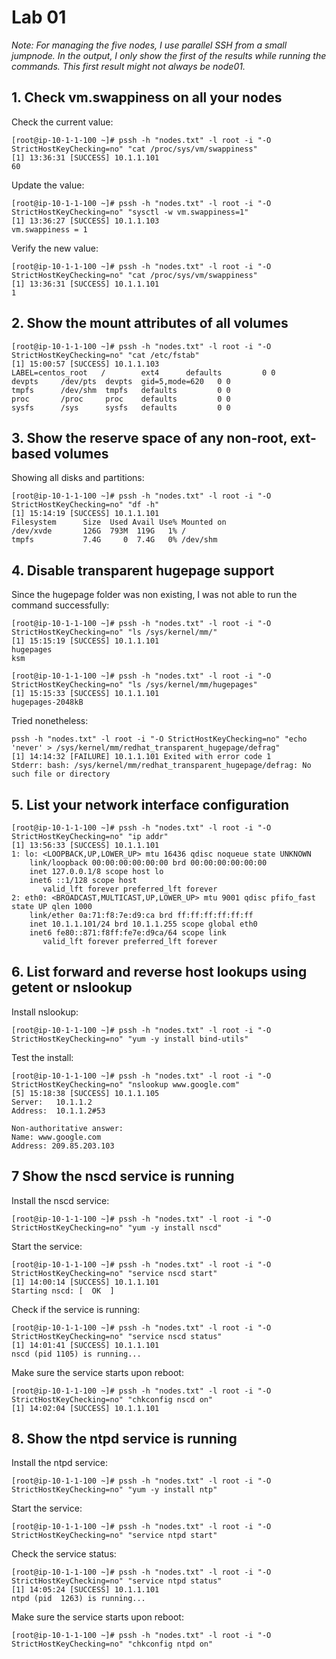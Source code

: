 # Lab 01
_*Note: For managing the five nodes, I use parallel SSH from a small jumpnode. In the output, I only show the first of the results while running the commands. This first result might not always be node01.*_

## 1. Check vm.swappiness on all your nodes
Check the current value:
```
[root@ip-10-1-1-100 ~]# pssh -h "nodes.txt" -l root -i "-O StrictHostKeyChecking=no" "cat /proc/sys/vm/swappiness"
[1] 13:36:31 [SUCCESS] 10.1.1.101
60
```
Update the value:
```
[root@ip-10-1-1-100 ~]# pssh -h "nodes.txt" -l root -i "-O StrictHostKeyChecking=no" "sysctl -w vm.swappiness=1"
[1] 13:36:27 [SUCCESS] 10.1.1.103
vm.swappiness = 1
```

Verify the new value:
```
[root@ip-10-1-1-100 ~]# pssh -h "nodes.txt" -l root -i "-O StrictHostKeyChecking=no" "cat /proc/sys/vm/swappiness"
[1] 13:36:31 [SUCCESS] 10.1.1.101
1
```

## 2. Show the mount attributes of all volumes
```
[root@ip-10-1-1-100 ~]# pssh -h "nodes.txt" -l root -i "-O StrictHostKeyChecking=no" "cat /etc/fstab"
[1] 15:00:57 [SUCCESS] 10.1.1.103
LABEL=centos_root   /        ext4      defaults         0 0
devpts     /dev/pts  devpts  gid=5,mode=620   0 0
tmpfs      /dev/shm  tmpfs   defaults         0 0
proc       /proc     proc    defaults         0 0
sysfs      /sys      sysfs   defaults         0 0
```

## 3. Show the reserve space of any non-root, ext-based volumes
Showing all disks and partitions:
```
[root@ip-10-1-1-100 ~]# pssh -h "nodes.txt" -l root -i "-O StrictHostKeyChecking=no" "df -h"
[1] 15:14:19 [SUCCESS] 10.1.1.101
Filesystem      Size  Used Avail Use% Mounted on
/dev/xvde       126G  793M  119G   1% /
tmpfs           7.4G     0  7.4G   0% /dev/shm
```

## 4. Disable transparent hugepage support
Since the hugepage folder was non existing, I was not able to run the command successfully:
```
[root@ip-10-1-1-100 ~]# pssh -h "nodes.txt" -l root -i "-O StrictHostKeyChecking=no" "ls /sys/kernel/mm/"
[1] 15:15:19 [SUCCESS] 10.1.1.101
hugepages
ksm

[root@ip-10-1-1-100 ~]# pssh -h "nodes.txt" -l root -i "-O StrictHostKeyChecking=no" "ls /sys/kernel/mm/hugepages"
[1] 15:15:33 [SUCCESS] 10.1.1.101
hugepages-2048kB

```

Tried nonetheless:
```
pssh -h "nodes.txt" -l root -i "-O StrictHostKeyChecking=no" "echo 'never' > /sys/kernel/mm/redhat_transparent_hugepage/defrag"
[1] 14:14:32 [FAILURE] 10.1.1.101 Exited with error code 1
Stderr: bash: /sys/kernel/mm/redhat_transparent_hugepage/defrag: No such file or directory
```

## 5. List your network interface configuration
```
[root@ip-10-1-1-100 ~]# pssh -h "nodes.txt" -l root -i "-O StrictHostKeyChecking=no" "ip addr"
[1] 13:56:33 [SUCCESS] 10.1.1.101
1: lo: <LOOPBACK,UP,LOWER_UP> mtu 16436 qdisc noqueue state UNKNOWN
    link/loopback 00:00:00:00:00:00 brd 00:00:00:00:00:00
    inet 127.0.0.1/8 scope host lo
    inet6 ::1/128 scope host
       valid_lft forever preferred_lft forever
2: eth0: <BROADCAST,MULTICAST,UP,LOWER_UP> mtu 9001 qdisc pfifo_fast state UP qlen 1000
    link/ether 0a:71:f8:7e:d9:ca brd ff:ff:ff:ff:ff:ff
    inet 10.1.1.101/24 brd 10.1.1.255 scope global eth0
    inet6 fe80::871:f8ff:fe7e:d9ca/64 scope link
       valid_lft forever preferred_lft forever
```

## 6. List forward and reverse host lookups using getent or nslookup
Install nslookup:
```
[root@ip-10-1-1-100 ~]# pssh -h "nodes.txt" -l root -i "-O StrictHostKeyChecking=no" "yum -y install bind-utils"
```
Test the install:
```
[root@ip-10-1-1-100 ~]# pssh -h "nodes.txt" -l root -i "-O StrictHostKeyChecking=no" "nslookup www.google.com"
[5] 15:18:38 [SUCCESS] 10.1.1.105
Server:   10.1.1.2
Address:  10.1.1.2#53

Non-authoritative answer:
Name: www.google.com
Address: 209.85.203.103
```

## 7 Show the nscd service is running
Install the nscd service:
```
[root@ip-10-1-1-100 ~]# pssh -h "nodes.txt" -l root -i "-O StrictHostKeyChecking=no" "yum -y install nscd"
```

Start the service:
```
[root@ip-10-1-1-100 ~]# pssh -h "nodes.txt" -l root -i "-O StrictHostKeyChecking=no" "service nscd start"
[1] 14:00:14 [SUCCESS] 10.1.1.101
Starting nscd: [  OK  ]
```

Check if the service is running:
```
[root@ip-10-1-1-100 ~]# pssh -h "nodes.txt" -l root -i "-O StrictHostKeyChecking=no" "service nscd status"
[1] 14:01:41 [SUCCESS] 10.1.1.101
nscd (pid 1105) is running...
```

Make sure the service starts upon reboot:
```
[root@ip-10-1-1-100 ~]# pssh -h "nodes.txt" -l root -i "-O StrictHostKeyChecking=no" "chkconfig nscd on"
[1] 14:02:04 [SUCCESS] 10.1.1.101
```

## 8. Show the ntpd service is running
Install the ntpd service:
```
[root@ip-10-1-1-100 ~]# pssh -h "nodes.txt" -l root -i "-O StrictHostKeyChecking=no" "yum -y install ntp"
```

Start the service:
```
[root@ip-10-1-1-100 ~]# pssh -h "nodes.txt" -l root -i "-O StrictHostKeyChecking=no" "service ntpd start"
```

Check the service status:
```
[root@ip-10-1-1-100 ~]# pssh -h "nodes.txt" -l root -i "-O StrictHostKeyChecking=no" "service ntpd status"
[1] 14:05:24 [SUCCESS] 10.1.1.101
ntpd (pid  1263) is running...
```

Make sure the service starts upon reboot:
```
[root@ip-10-1-1-100 ~]# pssh -h "nodes.txt" -l root -i "-O StrictHostKeyChecking=no" "chkconfig ntpd on"
```
